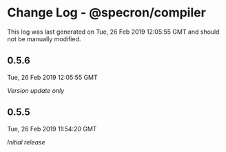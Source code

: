 # Change Log - @specron/compiler

This log was last generated on Tue, 26 Feb 2019 12:05:55 GMT and should not be manually modified.

## 0.5.6
Tue, 26 Feb 2019 12:05:55 GMT

*Version update only*

## 0.5.5
Tue, 26 Feb 2019 11:54:20 GMT

*Initial release*

